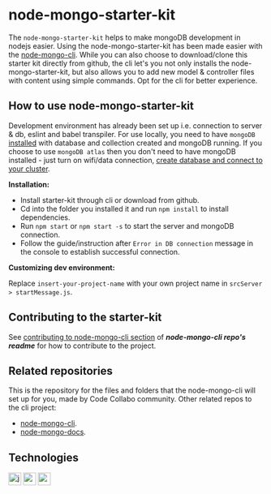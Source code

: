 # node-mongo-starter-kit
The `node-mongo-starter-kit` helps to make mongoDB development in nodejs easier. Using the node-mongo-starter-kit has been made easier with the [node-mongo-cli](https://github.com/code-collabo/node-mongo-cli). While you can also choose to download/clone this starter kit directly from github, the cli let's you not only installs the node-mongo-starter-kit, but also allows you to add new model & controller files with content using simple commands. Opt for the cli for better experience.

## How to use node-mongo-starter-kit
Development environment has already been set up i.e. connection to server & db, eslint and babel transpiler. For use locally, you need to have `mongoDB` [installed](https://docs.mongodb.com/guides/server/install/) with database and collection created and mongoDB running. If you choose to use `mongoDB atlas` then you don't need to have mongoDB installed - just turn on wifi/data connection, [create database and connect to your cluster](https://docs.atlas.mongodb.com/getting-started/).

**Installation:**
* Install starter-kit through cli or download from github.
* Cd into the folder you installed it and run `npm install` to install dependencies.
* Run `npm start` or `npm start -s` to start the server and mongoDB connection.
* Follow the guide/instruction after `Error in DB connection` message in the console to establish successful connection.

**Customizing dev environment:**

Replace `insert-your-project-name` with your own project name in `srcServer > startMessage.js`.

## Contributing to the starter-kit
See [contributing to node-mongo-cli section](https://github.com/code-collabo/node-mongo-cli) of ***node-mongo-cli repo's readme*** for how to contribute to the project.


## Related repositories
This is the repository for the files and folders that the node-mongo-cli will set up for you, made by Code Collabo community. Other related repos to the cli project:
* [node-mongo-cli](https://github.com/code-collabo/node-mongo-cli).
* [node-mongo-docs](https://github.com/code-collabo/node-mongo-docs).


## Technologies

[<img alt="javascript" height="25px" src="https://www.freepnglogos.com/uploads/javascript/javascript-online-logo-for-website-0.png" />](https://github.com/code-collabo/node-mongo-cli)
[<img alt="node js" height="25px" src="https://nodejs.org/static/images/logos/nodejs-new-pantone-black.svg" />](https://github.com/code-collabo/node-mongo-cli)
[<img alt="mongoDB" height="25px" src="https://webassets.mongodb.com/_com_assets/cms/MongoDB_Logo_FullColorBlack_RGB-4td3yuxzjs.png" />](https://github.com/code-collabo/node-mongo-cli)

